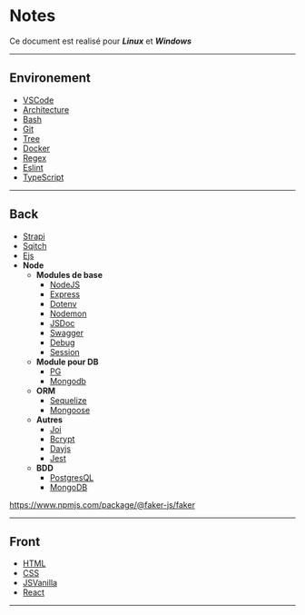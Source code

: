 # Notes

Ce document est realisé pour ***Linux*** et ***Windows***

---

## Environement

- [VSCode](./Environement/env.md#vscode)
- [Architecture](./Environement/env.md#architecture)
- [Bash](./Environement/env.md#bash)
- [Git](./Environement/env.md#git)
- [Tree](./Environement/env.md#tree)
- [Docker](./Environement/env.md#docker)
- [Regex](./Environement/env.md#regex)
- [Eslint](./Environement/env.md#eslint)
- [TypeScript](./Environement/env.md#typescript)

---

## Back

- [Strapi](./Back-end/back.md#strapi)
- [Sqitch](./Back-end/back.md#sqitch)
- [Ejs](./Back-end/back.md#ejs)
- **Node**
  - **Modules de base**
    - [NodeJS](./Back-end/node/modulesDeBase.md#nodejs-1)
    - [Express](./Back-end/node/modulesDeBase.md#express)
    - [Dotenv](./Back-end/node/modulesDeBase.md#dotenv)
    - [Nodemon](./Back-end/node/modulesDeBase.md#nodemon)
    - [JSDoc](./Back-end/node/modulesDeBase.md#jsdoc)
    - [Swagger](./Back-end/node/modulesDeBase.md#swagger)
    - [Debug](./Back-end/node/modulesDeBase.md#debug)
    - [Session](./Back-end/node/modulesDeBase.md#session)
  - **Module pour DB**
    - [PG](./Back-end/node/modulesDB.md#pg)
    - [Mongodb](./Back-end/node/modulesDB.md#mongodb)
  - **ORM**
    - [Sequelize](./Back-end/node/ORM.md#sequelize)
    - [Mongoose](./Back-end/node/ORM.md#mongoose)
  - **Autres**
    - [Joi](./Back-end/node/autres.md#joi)
    - [Bcrypt](./Back-end/node/autres.md#bcrypt)
    - [Dayjs](./Back-end/node/autres.md#dayjs)
    - [Jest](./Back-end/node/modulesDeBase.md#jest)
  - **BDD**
    - [PostgresQL](./Back-end/BDD.md#poqtgresql)
    - [MongoDB](./Back-end/BDD.md#mongodb)


https://www.npmjs.com/package/@faker-js/faker




---

## Front

- [HTML](./Front-end/front.md#html)
- [CSS](./Front-end/front.md#css)
- [JSVanilla](./Front-end/front.md#js-vanilla)
- [React](./Front-end/front.md#react)

---
